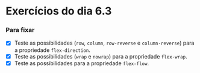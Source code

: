 # Exercícios do dia 6.3

### Para fixar
- [x] Teste as possibilidades (`row`, `column`, `row-reverse` e `column-reverse`) para a propriedade `flex-direction`.
- [x] Teste as possibilidades (`wrap` e `nowrap`) para a propriedade `flex-wrap`.
- [x] Teste as possibilidades para a propriedade `flex-flow`.